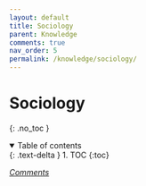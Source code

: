 ```yaml
---
layout: default
title: Sociology
parent: Knowledge
comments: true
nav_order: 5
permalink: /knowledge/sociology/
---
```

# Sociology
{: .no_toc }
<details open markdown="block">
  <summary>
    Table of contents
  </summary>
  {: .text-delta }
1. TOC
{:toc}
</details>

[*Comments*]({{site.url}}{{page.url}}#comments)